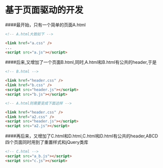 # 基于页面驱动的开发



####最开始，只有一个简单的页面A.html
```html
<!-- A.html大致如下 -->

<link href="a.css" />
...
<script src="a.js"></script>
```
####后来,又增加了一个页面B.html,同时,A.html和B.html有公共的header,于是

```html
<!-- B.html -->

<link href="header.css" />
<link href="b.css" />
<script src="header.js"></script>
<script src="b.js"></script>
```

```html
<!-- A.html则需要变成下面这样 -->

<link href="header.css" />
<link href="a2.css" />
<script src="header.js"></script>
<script src="a2.js"></script>
```

####再后来，又增加了C.html和D.html,C.html和D.html有公共的header,ABCD四个页面同时用到了重置样式和jQuery类库
```html
<!-- C.html -->
<script src="a_b.js"></script>
<script src="c.js"></script>
```



